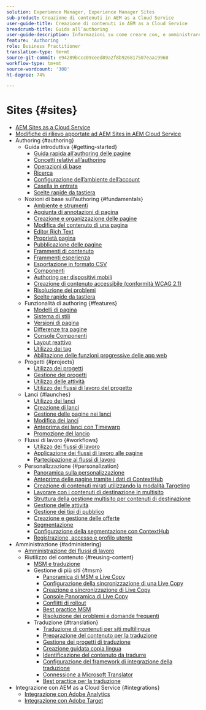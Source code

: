 ```yaml
---
solution: Experience Manager, Experience Manager Sites
sub-product: Creazione di contenuti in AEM as a Cloud Service
user-guide-title: Creazione di contenuti in AEM as a Cloud Service
breadcrumb-title: Guida all’authoring
user-guide-description: Informazioni su come creare con, e amministrare, Experience Manager Sites as a Cloud Service.
feature: 'Authoring  '
role: Business Practitioner
translation-type: tm+mt
source-git-commit: e94289bccc09ceed89a2f8b926817507eaa19968
workflow-type: tm+mt
source-wordcount: '308'
ht-degree: 74%

---
```



# Sites {#sites}

+ [AEM Sites as a Cloud Service](/help/sites-cloud/home.md)
+ [Modifiche di rilievo apportate ad AEM Sites in AEM Cloud Service](sites-cloud-changes.md)
+ Authoring {#authoring}
   + Guida introduttiva {#getting-started}
      + [Guida rapida all’authoring delle pagine](authoring/getting-started/quick-start.md)
      + [Concetti relativi all’authoring](authoring/getting-started/concepts.md)
      + [Operazioni di base](authoring/getting-started/basic-handling.md)
      + [Ricerca](authoring/getting-started/search.md)
      + [Configurazione dell’ambiente dell’account](authoring/getting-started/account-environment.md)
      + [Casella in entrata](authoring/getting-started/inbox.md)
      + [Scelte rapide da tastiera](authoring/getting-started/keyboard-shortcuts.md)
   + Nozioni di base sull’authoring {#fundamentals}
      + [Ambiente e strumenti](authoring/fundamentals/environment-tools.md)
      + [Aggiunta di annotazioni di pagina](authoring/fundamentals/annotations.md)
      + [Creazione e organizzazione delle pagine](authoring/fundamentals/organizing-pages.md)
      + [Modifica del contenuto di una pagina](authoring/fundamentals/editing-content.md)
      + [Editor Rich Text](authoring/fundamentals/rich-text-editor.md)
      + [Proprietà pagina](authoring/fundamentals/page-properties.md)
      + [Pubblicazione delle pagine](authoring/fundamentals/publishing-pages.md)
      + [Frammenti di contenuto](authoring/fundamentals/content-fragments.md)
      + [Frammenti esperienza](authoring/fundamentals/experience-fragments.md)
      + [Esportazione in formato CSV](authoring/fundamentals/csv-export.md)
      + [Componenti](authoring/fundamentals/components.md)
      + [Authoring per dispositivi mobili](authoring/fundamentals/mobile.md)
      + [Creazione di contenuto accessibile (conformità WCAG 2.1)](authoring/fundamentals/accessible-content.md)
      + [Risoluzione dei problemi](authoring/fundamentals/troubleshooting.md)
      + [Scelte rapide da tastiera](authoring/fundamentals/keyboard-shortcuts.md)
   + Funzionalità di authoring {#features}
      + [Modelli di pagina](authoring/features/templates.md)
      + [Sistema di stili](authoring/features/style-system.md)
      + [Versioni di pagina](authoring/features/page-versions.md)
      + [Differenze tra pagine](authoring/features/page-diff.md)
      + [Console Componenti](authoring/features/components-console.md)
      + [Layout reattivo](authoring/features/responsive-layout.md)
      + [Utilizzo dei tag](authoring/features/tags.md)
      + [Abilitazione delle funzioni progressive delle app web](authoring/features/enable-pwa.md)
   + Progetti {#projects}
      + [Utilizzo dei progetti](authoring/projects/overview.md)
      + [Gestione dei progetti](authoring/projects/managing.md)
      + [Utilizzo delle attività](authoring/projects/tasks.md)
      + [Utilizzo dei flussi di lavoro del progetto](authoring/projects/workflows.md)
   + Lanci {#launches}
      + [Utilizzo dei lanci](authoring/launches/overview.md)
      + [Creazione di lanci](authoring/launches/creating.md)
      + [Gestione delle pagine nei lanci](authoring/launches/managing-pages.md)
      + [Modifica dei lanci](authoring/launches/editing.md)
      + [Anteprima dei lanci con Timewarp](authoring/launches/preview.md)
      + [Promozione del lancio](authoring/launches/promoting.md)
   + Flussi di lavoro {#workflows}
      + [Utilizzo dei flussi di lavoro](authoring/workflows/overview.md)
      + [Applicazione dei flussi di lavoro alle pagine](authoring/workflows/applying.md)
      + [Partecipazione ai flussi di lavoro](authoring/workflows/participating.md)
   + Personalizzazione {#personalization}
      + [Panoramica sulla personalizzazione](authoring/personalization/overview.md)
      + [Anteprima delle pagine tramite i dati di ContextHub](authoring/personalization/contexthub.md)
      + [Creazione di contenuti mirati utilizzando la modalità Targeting](authoring/personalization/targeted-content.md)
      + [Lavorare con i contenuti di destinazione in multisito](authoring/personalization/multisite-targeted-content.md)
      + [Struttura della gestione multisito per contenuti di destinazione](authoring/personalization/multisite-structure.md)
      + [Gestione delle attività](authoring/personalization/activities.md)
      + [Gestione dei tipi di pubblico](authoring/personalization/audiences.md)
      + [Creazione e gestione delle offerte](authoring/personalization/offers.md)
      + [Segmentazione](authoring/personalization/segmentation.md)
      + [Configurazione della segmentazione con ContextHub](/help/sites-cloud/authoring/personalization/contexthub-segmentation.md)
      + [Registrazione, accesso e profilo utente](/help/sites-cloud/authoring/personalization/user-and-group-sync-for-publish-tier.md)
+ Amministrazione {#administering}
   + [Amministrazione dei flussi di lavoro](administering/workflows-administering.md)
   + Riutilizzo del contenuto {#reusing-content}
      + [MSM e traduzione](administering/msm-and-translation.md)
      + Gestione di più siti {#msm}
         + [Panoramica di MSM e Live Copy](administering/msm/overview.md)
         + [Configurazione della sincronizzazione di una Live Copy](administering/msm/live-copy-sync-config.md)
         + [Creazione e sincronizzazione di Live Copy](administering/msm/creating-live-copies.md)
         + [Console Panoramica di Live Copy](administering/msm/live-copy-overview.md)
         + [Conflitti di rollout](administering/msm/rollout-conflicts.md)
         + [Best practice MSM](administering/msm/best-practices.md)
         + [Risoluzione dei problemi e domande frequenti](administering/msm/troubleshooting.md)
      + Traduzione {#translation}
         + [Traduzione di contenuti per siti multilingue](administering/translation/overview.md)
         + [Preparazione del contenuto per la traduzione](administering/translation/preparation.md)
         + [Gestione dei progetti di traduzione](administering/translation/managing-projects.md)
         + [Creazione guidata copia lingua](administering/translation/wizard.md)
         + [Identificazione del contenuto da tradurre](administering/translation/rules.md)
         + [Configurazione del framework di integrazione della traduzione](administering/translation/integration-framework.md)
         + [Connessione a Microsoft Translator](administering/translation/connect-ms-translator.md)
         + [Best practice per la traduzione](administering/translation/best-practices.md)
+ Integrazione con AEM as a Cloud Service {#integrations}
   + [Integrazione con Adobe Analytics](integrating/integrating-adobe-analytics.md)
   + [Integrazione con Adobe Target](integrating/integrating-adobe-target.md)
